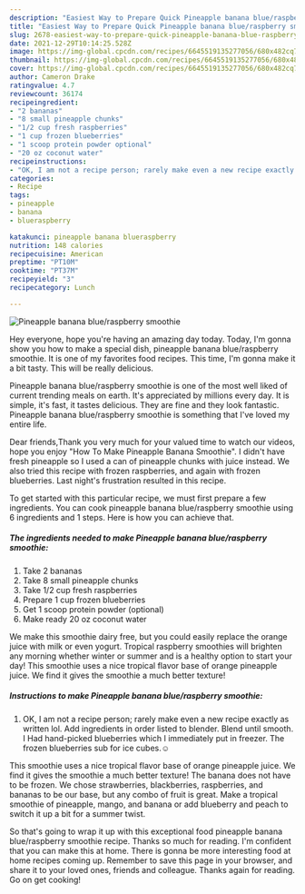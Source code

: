 ```yaml
---
description: "Easiest Way to Prepare Quick Pineapple banana blue/raspberry smoothie"
title: "Easiest Way to Prepare Quick Pineapple banana blue/raspberry smoothie"
slug: 2678-easiest-way-to-prepare-quick-pineapple-banana-blue-raspberry-smoothie
date: 2021-12-29T10:14:25.528Z
image: https://img-global.cpcdn.com/recipes/6645519135277056/680x482cq70/pineapple-banana-blueraspberry-smoothie-recipe-main-photo.jpg
thumbnail: https://img-global.cpcdn.com/recipes/6645519135277056/680x482cq70/pineapple-banana-blueraspberry-smoothie-recipe-main-photo.jpg
cover: https://img-global.cpcdn.com/recipes/6645519135277056/680x482cq70/pineapple-banana-blueraspberry-smoothie-recipe-main-photo.jpg
author: Cameron Drake
ratingvalue: 4.7
reviewcount: 36174
recipeingredient:
- "2 bananas"
- "8 small pineapple chunks"
- "1/2 cup fresh raspberries"
- "1 cup frozen blueberries"
- "1 scoop protein powder optional"
- "20 oz coconut water"
recipeinstructions:
- "OK, I am not a recipe person; rarely make even a new recipe exactly as written lol.                         Add ingredients in order listed to blender. Blend until smooth.                             I Had hand-picked blueberries which I immediately put in freezer. The frozen blueberries sub for ice cubes.☺"
categories:
- Recipe
tags:
- pineapple
- banana
- blueraspberry

katakunci: pineapple banana blueraspberry 
nutrition: 148 calories
recipecuisine: American
preptime: "PT10M"
cooktime: "PT37M"
recipeyield: "3"
recipecategory: Lunch

---
```



![Pineapple banana blue/raspberry smoothie](https://img-global.cpcdn.com/recipes/6645519135277056/680x482cq70/pineapple-banana-blueraspberry-smoothie-recipe-main-photo.jpg)

Hey everyone, hope you're having an amazing day today. Today, I'm gonna show you how to make a special dish, pineapple banana blue/raspberry smoothie. It is one of my favorites food recipes. This time, I'm gonna make it a bit tasty. This will be really delicious.

Pineapple banana blue/raspberry smoothie is one of the most well liked of current trending meals on earth. It's appreciated by millions every day. It is simple, it's fast, it tastes delicious. They are fine and they look fantastic. Pineapple banana blue/raspberry smoothie is something that I've loved my entire life.

Dear friends,Thank you very much for your valued time to watch our videos, hope you enjoy &#34;How To Make Pineapple Banana Smoothie&#34;. I didn&#39;t have fresh pineapple so I used a can of pineapple chunks with juice instead. We also tried this recipe with frozen raspberries, and again with frozen blueberries. Last night&#39;s frustration resulted in this recipe.


To get started with this particular recipe, we must first prepare a few ingredients. You can cook pineapple banana blue/raspberry smoothie using 6 ingredients and 1 steps. Here is how you can achieve that.

<!--inarticleads1-->

##### The ingredients needed to make Pineapple banana blue/raspberry smoothie:

1. Take 2 bananas
1. Take 8 small pineapple chunks
1. Take 1/2 cup fresh raspberries
1. Prepare 1 cup frozen blueberries
1. Get 1 scoop protein powder (optional)
1. Make ready 20 oz coconut water


We make this smoothie dairy free, but you could easily replace the orange juice with milk or even yogurt. Tropical raspberry smoothies will brighten any morning whether winter or summer and is a healthy option to start your day! This smoothie uses a nice tropical flavor base of orange pineapple juice. We find it gives the smoothie a much better texture! 

<!--inarticleads2-->

##### Instructions to make Pineapple banana blue/raspberry smoothie:

1. OK, I am not a recipe person; rarely make even a new recipe exactly as written lol.                         Add ingredients in order listed to blender. Blend until smooth.                             I Had hand-picked blueberries which I immediately put in freezer. The frozen blueberries sub for ice cubes.☺


This smoothie uses a nice tropical flavor base of orange pineapple juice. We find it gives the smoothie a much better texture! The banana does not have to be frozen. We chose strawberries, blackberries, raspberries, and bananas to be our base, but any combo of fruit is great. Make a tropical smoothie of pineapple, mango, and banana or add blueberry and peach to switch it up a bit for a summer twist. 

So that's going to wrap it up with this exceptional food pineapple banana blue/raspberry smoothie recipe. Thanks so much for reading. I'm confident that you can make this at home. There is gonna be more interesting food at home recipes coming up. Remember to save this page in your browser, and share it to your loved ones, friends and colleague. Thanks again for reading. Go on get cooking!
